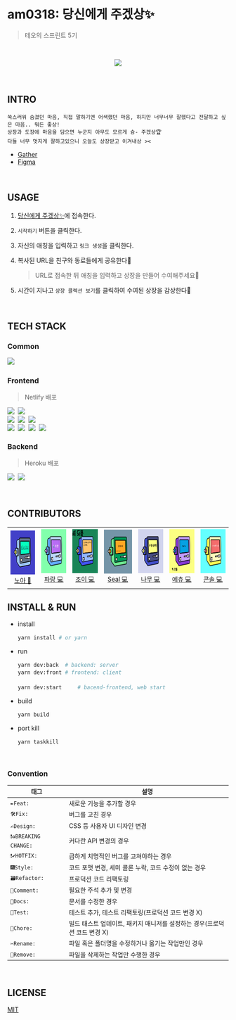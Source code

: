 # am0318: 당신에게 주겠상✨
> 테오의 스프린트 5기

<br/>

<div align=center>

<img src="https://user-images.githubusercontent.com/40855076/157042524-a74463b3-c9f7-45f7-adc4-d7a8791bed8e.png" 
width="600"
/>

</div>

<br/>

## INTRO
```
쑥스러워 숨겼던 마음, 직접 말하기엔 어색했던 마음, 하지만 너무너무 잘했다고 전달하고 싶은 마음.. 뭐든 좋상!
상장과 도장에 마음을 담으면 누군지 아무도 모르게 슝- 주겠상🏆
다들 너무 멋지게 잘하고있으니 오늘도 상장받고 이겨내상 ><
```

- [Gather](https://app.gather.town/app/BF5knX8KBmXFn5CU/teo)
- [Figma](https://www.figma.com/file/gK3CgCDEI2NVTIcbpBmx14/%ED%85%8C%EC%98%A4%EC%9D%98-%EC%8A%A4%ED%94%84%EB%A6%B0%ED%8A%B8-5%EA%B8%B0?node-id=2%3A3)

<br/>

## USAGE
1. [당신에게 주겠상✨](serene-golick-21e934.netlify.app/)에 접속한다.
2. `시작하기` 버튼을 클릭한다.
3. 자신의 애칭을 입력하고 `링크 생성`을 클릭한다.
4. 복사된 URL을 친구와 동료들에게 공유한다👀
    > URL로 접속한 뒤 애칭을 입력하고 상장을 만들어 수여해주세요🥳

5. 시간이 지나고 `상장 콜렉션 보기`를 클릭하여 수여된 상장을 감상한다🤭

<br/>

## TECH STACK
### Common
<p>
  <img src="https://img.shields.io/badge/Lerna-2F0268?style=flat-square&logo=Lerna&logoColor=white"/>&nbsp
  <br>
</p>

### Frontend
> Netlify 배포

<p>
  <img src="https://img.shields.io/badge/JavaScript-ffb13b?style=flat-square&logo=javascript&logoColor=white"/>&nbsp 
  <img src="https://img.shields.io/badge/React-61DAFB?style=flat-square&logo=React&logoColor=white"/>&nbsp
  <br>
  <img src="https://img.shields.io/badge/StyledComponents-DB7093?style=flat-square&logo=StyledComponents&logoColor=white"/>&nbsp
  <img src="https://img.shields.io/badge/MaterialDesignIcons-2196F3?style=flat-square&logo=MaterialDesignIcons&logoColor=white"/>&nbsp
  <img src="https://img.shields.io/badge/Storybook-FF4785?style=flat-square&logo=Storybook&logoColor=white"/>&nbsp
  <br>
  <img src="https://img.shields.io/badge/ESLint-4B32C3?style=flat-square&logo=ESLint&logoColor=white"/>&nbsp
  <img src="https://img.shields.io/badge/Prettier-F7B93E?style=flat-square&logo=Prettier&logoColor=white"/>&nbsp
  <img src="https://img.shields.io/badge/Babel-F9DC3E?style=flat-square&logo=babel&logoColor=white"/>&nbsp
  <img src="https://img.shields.io/badge/Vite-646CFF?style=flat-square&logo=Vite&logoColor=white"/>&nbsp 
</p>

### Backend
> Heroku 배포

<p>
  <img src="https://img.shields.io/badge/Express-000000?style=flat-square&logo=Express&logoColor=white"/>&nbsp 
  <img src="https://img.shields.io/badge/Firebase-FFCA28?style=flat-square&logo=Firebase&logoColor=white"/>&nbsp
  <br>
</p>

<br/>

## CONTRIBUTORS 

<table>
  <tr height="140px">
  <td align="center">
      <a href="https://bit.ly/3LZ2CdR"><img height="100px" width="100px" src="./images/noa.png"/></a>
      <br />
      <a href="https://bit.ly/3LZ2CdR">노아 🎨</a>
    </td>
    <td align="center">
      <a href="https://github.com/InSeong-So"><img height="100px" width="100px" src="./images/parang.png"/></a>
      <br />
      <a href="https://github.com/InSeong-So">파랑 💻</a>
    </td>
    <td align="center">
      <a href="https://github.com/areumsheep"><img height="100px" width="100px" src="./images/joy.png"/></a>
      <br />
      <a href="https://github.com/areumsheep">조이 💻</a>
    </td>
    <td align="center">
      <a href="https://github.com/parksil0"><img height="100px" width="100px" src="./images/seal.png"/></a>
      <br />
      <a href="https://github.com/parksil0">Seal 💻</a>
    </td>
    <td align="center">
      <a href="https://github.com/wooooooood"><img height="100px" width="100px" src="./images/namu.png"/></a>
      <br />
      <a href="https://github.com/wooooooood">나무 💻</a>
    </td>
    <td align="center">
      <a href="https://github.com/yechukim"><img height="100px" width="100px" src="./images/yechu.png"/></a>
      <br />
      <a href="https://github.com/yechukim">예츄 💻</a>
    </td>
    <td align="center">
      <a href="https://github.com/sunhwa508"><img height="100px" width="100px" src="./images/console.png"/></a>
      <br />
      <a href="https://github.com/sunhwa508">콘솔 💻</a>
    </td>
  </tr>
</table>

## INSTALL & RUN
- install
  ```sh
  yarn install # or yarn
  ```

- run
  ```sh
  yarn dev:back  # backend: server
  yarn dev:front # frontend: client

  yarn dev:start     # bacend-frontend, web start
  ```

- build
  ```sh
  yarn build
  ```

- port kill
  ```sh
  yarn taskkill
  ```

<br>

### Convention

|태그|설명|
|---|----|
|`✒️Feat: `|새로운 기능을 추가할 경우|
|`🛠Fix: `|버그를 고친 경우|
|`✍️Design: `|CSS 등 사용자 UI 디자인 변경|
|`❗️♻️BREAKING CHANGE: `|커다란 API 변경의 경우|
|`❗️✔️HOTFIX: `|급하게 치명적인 버그를 고쳐야하는 경우|
|`🎆Style: `|코드 포맷 변경, 세미 콜론 누락, 코드 수정이 없는 경우|
|`🗃Refactor: `|프로덕션 코드 리팩토링|
|`💬Comment: `|필요한 주석 추가 및 변경|
|`📝Docs: `|문서를 수정한 경우|
|`🧪Test: `|테스트 추가, 테스트 리팩토링(프로덕션 코드 변경 X)|
|`🔬Chore: `|빌드 태스트 업데이트, 패키지 매니저를 설정하는 경우(프로덕션 코드 변경 X)|
|`✂️Rename: `|파일 혹은 폴더명을 수정하거나 옮기는 작업만인 경우|
|`🧺Remove: `|파일을 삭제하는 작업만 수행한 경우|

<br>

## LICENSE

[MIT](https://opensource.org/licenses/MIT)

<br>
